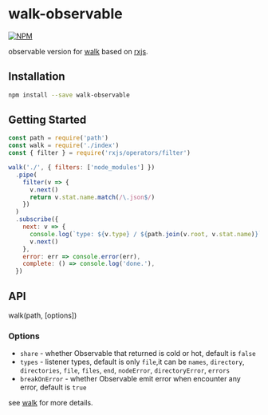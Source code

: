 # walk-observable

[![NPM](https://nodei.co/npm/walk-observable.png)](https://nodei.co/npm/walk-observable/)

observable version for [walk](https://www.npmjs.com/package/walk) based on
[rxjs](https://www.npmjs.com/package/rxjs).

## Installation

```bash
npm install --save walk-observable
```

## Getting Started

```js
const path = require('path')
const walk = require('./index')
const { filter } = require('rxjs/operators/filter')

walk('./', { filters: ['node_modules'] })
  .pipe(
    filter(v => {
      v.next()
      return v.stat.name.match(/\.json$/)
    })
  )
  .subscribe({
    next: v => {
      console.log(`type: ${v.type} / ${path.join(v.root, v.stat.name)}`)
      v.next()
    },
    error: err => console.error(err),
    complete: () => console.log('done.'),
  })
```

## API

walk(path, [options])

### Options

* `share` - whether Observable that returned is cold or hot, default is `false`
* `types` - listener types, default is only `file`,it can be `names`,
  `directory`, `directories`, `file`, `files`, `end`, `nodeError`,
  `directoryError`, `errors`
* `breakOnError` - whether Observable emit error when encounter any error,
  default is `true`

see [walk](https://www.npmjs.com/package/walk) for more details.

